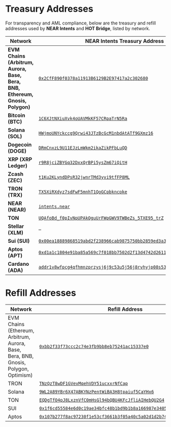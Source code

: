 # Treasury Addresses

For transparency and AML compliance, below are the treasury and refill addresses used by **NEAR Intents** and **HOT Bridge**, listed by network. 

| Network            | NEAR Intents Treasury Address                                                                                      | HOT Bridge Treasury Address                                                                                                      |
|-------------------|---------------------------------------------------------------------------------------------------------------------|----------------------------------------------------------------------------------------------------------------------------------|
| **EVM Chains (Arbitrum, Aurora, Base, Bera, BNB, Ethereum, Gnosis, Polygon)**| [`0x2CfF890f0378a11913B6129B2E97417a2c302680`](https://blockscan.com/address/0x2CfF890f0378a11913B6129B2E97417a2c302680) | [`0x233c5370CCfb3cD7409d9A3fb98ab94dE94Cb4Cd`](https://blockscan.com/address/0x233c5370CCfb3cD7409d9A3fb98ab94dE94Cb4Cd)         |
| **Bitcoin (BTC)** | [`1C6XJtNXiuXvk4oUAVMkKF57CRpaTrN5Ra`](https://www.blockchain.com/btc/address/1C6XJtNXiuXvk4oUAVMkKF57CRpaTrN5Ra)     | –                                                                                                                                |
| **Solana (SOL)**  | [`HWjmoUNYckccg9Qrwi43JTzBcGcM1nbdAtATf9GXmz16`](https://explorer.solana.com/address/HWjmoUNYckccg9Qrwi43JTzBcGcM1nbdAtATf9GXmz16) | [`8sXzdKW2jFj7V5heRwPMcygzNH3JZnmie5ZRuNoTuKQC`](https://explorer.solana.com/address/8sXzdKW2jFj7V5heRwPMcygzNH3JZnmie5ZRuNoTuKQC) |
| **Dogecoin (DOGE)**| [`DRmCnxzL9U11EJzLmWkm2ikaZikPFbLuQD`](https://blockchair.com/dogecoin/address/DRmCnxzL9U11EJzLmWkm2ikaZikPFbLuQD) | –                                                                                                                                |
| **XRP (XRP Ledger)**| [`r9R8jciZBYGq32DxxQrBPi5ysZm67iQitH`](https://xrpscan.com/account/r9R8jciZBYGq32DxxQrBPi5ysZm67iQitH)             | –                                                                                                                                |
| **Zcash (ZEC)**   | [`t1Ku2KLyndDPsR32jwnrTMd3yvi9tfFP8ML`](https://mainnet.zcashexplorer.app/address/t1Ku2KLyndDPsR32jwnrTMd3yvi9tfFP8ML) | –                                                                                                                                |
| **TRON (TRX)**    | [`TX5XiRXdyz7sdFwF5mnhT1QoGCpbkncpke`](https://tronscan.org/#/address/TX5XiRXdyz7sdFwF5mnhT1QoGCpbkncpke)           | –                                                                                                                                |
| **NEAR (NEAR)**   | [`intents.near`](https://nearblocks.io/zh-cn/address/intents.near) | –                                                                                                                                |
| **TON**           | [`UQAfoBd_f0pIvNpUPAkOguUrFWpGWV9TWBeZs_5TXE95_trZ`](https://tonscan.org/address/UQAfoBd_f0pIvNpUPAkOguUrFWpGWV9TWBeZs_5TXE95_trZ) | [`EQANEViM3AKQzi6Aj3sEeyqFu8pXqhy9Q9xGoId_0qp3CNVJ`](https://tonviewer.com/EQANEViM3AKQzi6Aj3sEeyqFu8pXqhy9Q9xGoId_0qp3CNVJ)    |
| **Stellar (XLM)** | –                                                                                                                   | [`CCLWL5NYSV2WJQ3VBU44AMDHEVKEPA45N2QP2LL62O3JVKPGWWAQUVAG`](https://stellar.expert/explorer/public/contract/CCLWL5NYSV2WJQ3VBU44AMDHEVKEPA45N2QP2LL62O3JVKPGWWAQUVAG) |
| **Sui (SUI)** | [`0x00ea18889868519abd2f238966cab9875750bb2859ed3a34debec37781520138`](https://suivision.xyz/account/0x00ea18889868519abd2f238966cab9875750bb2859ed3a34debec37781520138)                     |–  |
| **Aptos (APT)** | [`0xd1a1c1804e91ba85a569c7f018bb7502d2f13d4742d2611953c9c14681af6446`](https://aptoscan.com/account/0xd1a1c1804e91ba85a569c7f018bb7502d2f13d4742d2611953c9c14681af6446)                     |–  |
| **Cardano (ADA)** | [`addr1v8wfpcg4qfhmnzprzysj6j9c53u5j56j8rvhyjp08s53s6g07rfjm`](https://cardanoscan.io/address/61dc90e115026fb9882311212d48b8a47949535238d972482f3c291869)                     |–  |

# Refill Addresses

| Network     | Refill Address |
|-------------|----------------|
| EVM Chains (Ethereum, Arbitrum, Aurora, Base, Bera, BNB, Gnosis, Polygon, Optimism) | [`0xbb2f33f73ccc2c74e3fb9bb8eb75241ac15337e0`](https://blockscan.com/address/0xbb2f33f73ccc2c74e3fb9bb8eb75241ac15337e0) |
| TRON        | [`TNzQzT8wDF1GVevMqehVDY51ucxxrNfCap`](https://tronscan.org/#/address/TNzQzT8wDF1GVevMqehVDY51ucxxrNfCap) |
| Solana      | [`9WL2A89YBr6X47ABKYNzPentWiBA3H8tpaiuf5CaYHx6`](https://solscan.io/account/9WL2A89YBr6X47ABKYNzPentWiBA3H8tpaiuf5CaYHx6) |
| TON         | [`EQDgTfO4pJ8LxznVfC0mHsGl94bQBU4KFcJfliAIHebQU2G4`](https://tonviewer.com/EQDgTfO4pJ8LxznVfC0mHsGl94bQBU4KFcJfliAIHebQU2G4) |
| SUI         | [`0x1f6cd55584e6d0c19ae34bfc48b1bd9b1b8a166987e34052cfea7f3c795c6d76`](https://suiscan.xyz/mainnet/account/0x1f6cd55584e6d0c19ae34bfc48b1bd9b1b8a166987e34052cfea7f3c795c6d76) |
| Aptos       | [`0x107b277f8ac97230f1e53cf3661b3f05a40c5a02d1d2b74fe77826b62b4d1c43`](https://aptoscan.com/account/0x107b277f8ac97230f1e53cf3661b3f05a40c5a02d1d2b74fe77826b62b4d1c43) |
